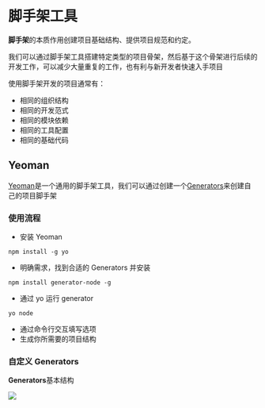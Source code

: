 # 脚手架工具

**脚手架**的本质作用创建项目基础结构、提供项目规范和约定。

我们可以通过脚手架工具搭建特定类型的项目骨架，然后基于这个骨架进行后续的开发工作，可以减少大量重复的工作，也有利与新开发者快速入手项目

使用脚手架开发的项目通常有：

- 相同的组织结构
- 相同的开发范式
- 相同的模块依赖
- 相同的工具配置
- 相同的基础代码

## Yeoman

[Yeoman](https://yeoman.io/)是一个通用的脚手架工具，我们可以通过创建一个[Generators](https://yeoman.io/authoring/index.html)来创建自己的项目脚手架

### 使用流程

- 安装 Yeoman

```
npm install -g yo
```

- 明确需求，找到合适的 Generators 并安装

```
npm install generator-node -g
```

- 通过 yo 运行 generator

```
yo node
```

- 通过命令行交互填写选项
- 生成你所需要的项目结构

### 自定义 Generators

**Generators**基本结构

![](/engineering/generator.png)
